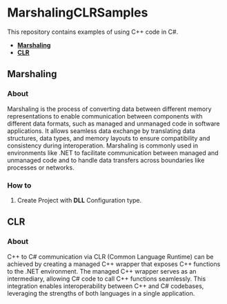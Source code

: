 # MarshalingCLRSamples

This repository contains examples of using С++ code in С#. 

* [**Marshaling**](https://github.com/SkivHisink/MarshalingCLRSamples/blob/main/README.md#marshaling)
* [**CLR**](https://github.com/SkivHisink/MarshalingCLRSamples/blob/main/README.md#clr)

## Marshaling
### About
Marshaling is the process of converting data between different memory representations to enable communication between components with different data formats, such as managed and unmanaged code in software applications. It allows seamless data exchange by translating data structures, data types, and memory layouts to ensure compatibility and consistency during interoperation. Marshaling is commonly used in environments like .NET to facilitate communication between managed and unmanaged code and to handle data transfers across boundaries like processes or networks.
### How to 
1. Create Project with **DLL** Configuration type.
## CLR
### About
C++ to C# communication via CLR (Common Language Runtime) can be achieved by creating a managed C++ wrapper that exposes C++ functions to the .NET environment. The managed C++ wrapper serves as an intermediary, allowing C# code to call C++ functions seamlessly. This integration enables interoperability between C++ and C# codebases, leveraging the strengths of both languages in a single application.
